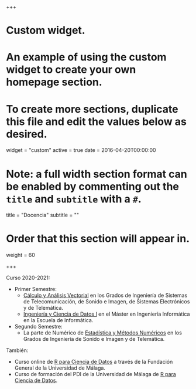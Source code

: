 +++
# Custom widget.
# An example of using the custom widget to create your own homepage section.
# To create more sections, duplicate this file and edit the values below as desired.
widget = "custom"
active = true
date = 2016-04-20T00:00:00

# Note: a full width section format can be enabled by commenting out the `title` and `subtitle` with a `#`.
title = "Docencia"
subtitle = ""

# Order that this section will appear in.
weight = 60

+++

Curso 2020-2021:

- Primer Semestre:
  - [Cálculo y Análisis Vectorial](https://www.uma.es/centers/subject/etsi-de-telecomunicacion/5108/52196/) en los Grados de Ingeniería de Sistemas de Telecomunicación, de Sonido e Imagen, de Sistemas Electrónicos y de Telemática.
  - [Ingeniería y Ciencia de Datos I](https://www.uma.es/centers/subject/etsi-informatica/5296/102675/) en el Máster en Ingeniería Informática en la Escuela de Informática.
- Segundo Semestre:
  - La parte de Numérico de [Estadística y Métodos Numéricos](https://www.uma.es/centers/subject/etsi-de-telecomunicacion/5108/52202/) en los Grados de Ingeniería de Sonido e Imagen y de Telemática.

También:

- Curso online de [R para Ciencia de Datos](https://fguma.es/course/r-ciencia-datos/) a través de la Fundación General de la Universidad de Málaga.
- Curso de formación del PDI de la Universidad de Málaga de [R para Ciencia de Datos](https://www.uma.es).
